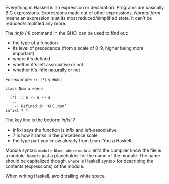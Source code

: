 Everything in Haskell is an expression or declaration.
Programs are basically BIG expressions. Expressions made out of other expressions.
_Normal form_ means an expression is at its most reduced/simplified state. It can't be reduced/simplified any more.

The _:info (:i)_ command in the GHCI can be used to find out:
- the type of a function
- its level of precedence (from a scale of 0-9, higher being more important)
- where it's defined
- whether it's left associative or not
- whether it's infix naturally or not

For example: `:i (*)` yields:
```
class Num a where
  ...
  (*) :: a -> a -> a
  ...
  	-- Defined in ‘GHC.Num’
infixl 7 *
```

The key line is the bottom: *infixl 7*
- infixl says the function is infix and left-associative
- 7 is how it ranks in the precedence scale
- the type part you know already from Learn You a Haskell...

Module syntax:
`module Name where`
`module` let's the compiler know the file is a module.
`Name` is just a placeholder for the name of the module. The name should be capitalized though.
`where` is Haskell syntax for describing the contents (expressions) of the module.

When writing Haskell, avoid trailing white space.
